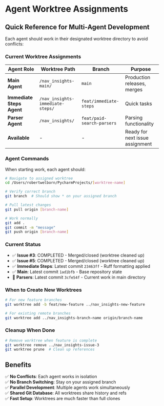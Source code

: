# Agent Worktree Assignments

## Quick Reference for Multi-Agent Development

Each agent should work in their designated worktree directory to avoid conflicts:

### Current Worktree Assignments

| Agent Role | Worktree Path | Branch | Purpose |
|------------|---------------|---------|---------|
| **Main Agent** | `/nav_insights-main/` | `main` | Production releases, merges |
| **Immediate Steps Agent** | `/nav_insights-immediate-steps/` | `feat/immediate-steps` | Quick tasks |
| **Parser Agent** | `/nav_insights/` | `feat/paid-search-parsers` | Parsing functionality |
| **Available** | - | - | Ready for next issue assignment |

### Agent Commands

When starting work, each agent should:

```bash
# Navigate to assigned worktree
cd /Users/robertwelborn/PycharmProjects/[worktree-name]

# Verify correct branch
git branch  # Should show * on your assigned branch

# Pull latest changes
git pull origin [branch-name]

# Work normally
git add .
git commit -m "message"  
git push origin [branch-name]
```

### Current Status

- ✅ **Issue #3**: COMPLETED - Merged/closed (worktree cleaned up)
- ✅ **Issue #5**: COMPLETED - Merged/closed (worktree cleaned up)  
- ✅ **Immediate Steps**: Latest commit `23463ff` - Ruff formatting applied
- ✅ **Main**: Latest commit `1ad1bfb` - Base repository state
- 🔄 **Parsers**: Latest commit `3cfe54f` - Current work in main directory

### When to Create New Worktrees

```bash
# For new feature branches
git worktree add -b feat/new-feature ../nav_insights-new-feature

# For existing remote branches  
git worktree add ../nav_insights-branch-name origin/branch-name
```

### Cleanup When Done

```bash
# Remove worktree when feature is complete
git worktree remove ../nav_insights-issue-3
git worktree prune  # Clean up references
```

## Benefits

✅ **No Conflicts**: Each agent works in isolation  
✅ **No Branch Switching**: Stay on your assigned branch  
✅ **Parallel Development**: Multiple agents work simultaneously  
✅ **Shared Git Database**: All worktrees share history and refs  
✅ **Fast Setup**: Worktrees are much faster than full clones